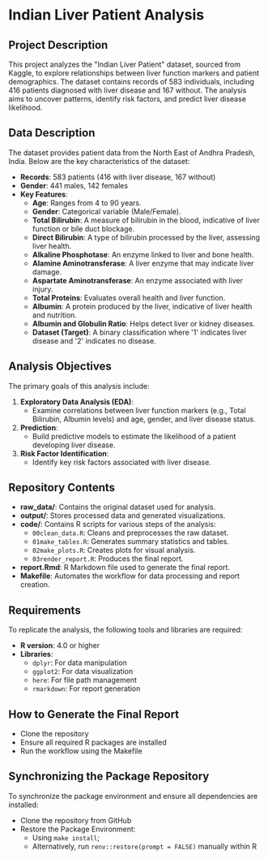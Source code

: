 # Indian Liver Patient Analysis

## Project Description
This project analyzes the "Indian Liver Patient" dataset, sourced from Kaggle, to explore relationships between liver function markers and patient demographics. The dataset contains records of 583 individuals, including 416 patients diagnosed with liver disease and 167 without. The analysis aims to uncover patterns, identify risk factors, and predict liver disease likelihood.

## Data Description
The dataset provides patient data from the North East of Andhra Pradesh, India. Below are the key characteristics of the dataset:

- **Records**: 583 patients (416 with liver disease, 167 without)
- **Gender**: 441 males, 142 females
- **Key Features**:
  - **Age**: Ranges from 4 to 90 years.
  - **Gender**: Categorical variable (Male/Female).
  - **Total Bilirubin**: A measure of bilirubin in the blood, indicative of liver function or bile duct blockage.
  - **Direct Bilirubin**: A type of bilirubin processed by the liver, assessing liver health.
  - **Alkaline Phosphotase**: An enzyme linked to liver and bone health.
  - **Alamine Aminotransferase**: A liver enzyme that may indicate liver damage.
  - **Aspartate Aminotransferase**: An enzyme associated with liver injury.
  - **Total Proteins**: Evaluates overall health and liver function.
  - **Albumin**: A protein produced by the liver, indicative of liver health and nutrition.
  - **Albumin and Globulin Ratio**: Helps detect liver or kidney diseases.
  - **Dataset (Target)**: A binary classification where '1' indicates liver disease and '2' indicates no disease.

## Analysis Objectives
The primary goals of this analysis include:
1. **Exploratory Data Analysis (EDA)**:
   - Examine correlations between liver function markers (e.g., Total Bilirubin, Albumin levels) and age, gender, and liver disease status.
2. **Prediction**:
   - Build predictive models to estimate the likelihood of a patient developing liver disease.
3. **Risk Factor Identification**:
   - Identify key risk factors associated with liver disease.

## Repository Contents
- **raw_data/**: Contains the original dataset used for analysis.
- **output/**: Stores processed data and generated visualizations.
- **code/**: Contains R scripts for various steps of the analysis:
  - `00clean_data.R`: Cleans and preprocesses the raw dataset.
  - `01make_tables.R`: Generates summary statistics and tables.
  - `02make_plots.R`: Creates plots for visual analysis.
  - `03render_report.R`: Produces the final report.
- **report.Rmd**: R Markdown file used to generate the final report.
- **Makefile**: Automates the workflow for data processing and report creation.

## Requirements
To replicate the analysis, the following tools and libraries are required:
- **R version**: 4.0 or higher
- **Libraries**: 
  - `dplyr`: For data manipulation
  - `ggplot2`: For data visualization
  - `here`: For file path management
  - `rmarkdown`: For report generation

## How to Generate the Final Report
- Clone the repository
- Ensure all required R packages are installed
- Run the workflow using the Makefile

## Synchronizing the Package Repository
To synchronize the package environment and ensure all dependencies are installed:
- Clone the repository from GitHub
- Restore the Package Environment:
  -  Using `make install`;
  -  Alternatively, run `renv::restore(prompt = FALSE)` manually within R